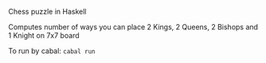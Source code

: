Chess puzzle in Haskell

Computes number of ways you can place 2 Kings, 2 Queens, 2 Bishops and 1 Knight on 7x7 board

To run by cabal:
`cabal run`
